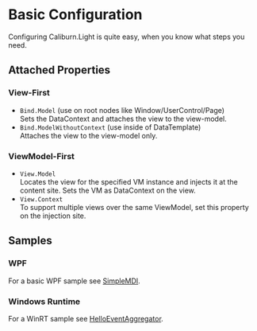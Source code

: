 # Basic Configuration

Configuring Caliburn.Light is quite easy, when you know what steps you need.


## Attached Properties

### View-First
- `Bind.Model` (use on root nodes like Window/UserControl/Page)  
  Sets the DataContext and attaches the view to the view-model.
- `Bind.ModelWithoutContext` (use inside of DataTemplate)  
  Attaches the view to the view-model only.

### ViewModel-First
- `View.Model`  
  Locates the view for the specified VM instance and injects it at the content site.
  Sets the VM as DataContext on the view.
- `View.Context`  
  To support multiple views over the same ViewModel, set this property on the injection site.

## Samples

### WPF

For a basic WPF sample see [SimpleMDI]({{site.github.repository_url}}/tree/master/samples/Demo.SimpleMDI).

### Windows Runtime

For a WinRT sample see [HelloEventAggregator]({{site.github.repository_url}}/tree/master/samples/Demo.HelloEventAggregator).
